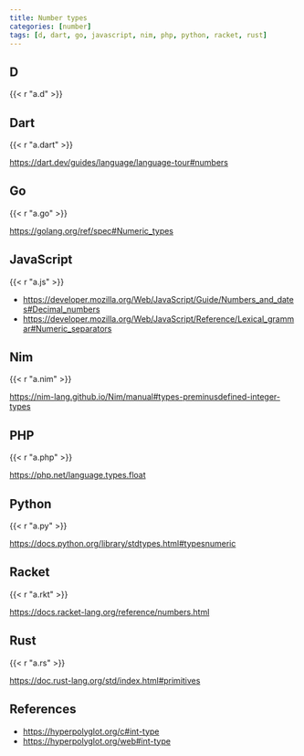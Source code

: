 ```yaml
---
title: Number types
categories: [number]
tags: [d, dart, go, javascript, nim, php, python, racket, rust]
---
```


## D

{{< r "a.d" >}}

## Dart

{{< r "a.dart" >}}

<https://dart.dev/guides/language/language-tour#numbers>

## Go

{{< r "a.go" >}}

<https://golang.org/ref/spec#Numeric_types>

## JavaScript

{{< r "a.js" >}}

- <https://developer.mozilla.org/Web/JavaScript/Guide/Numbers_and_dates#Decimal_numbers>
- <https://developer.mozilla.org/Web/JavaScript/Reference/Lexical_grammar#Numeric_separators>

## Nim

{{< r "a.nim" >}}

<https://nim-lang.github.io/Nim/manual#types-preminusdefined-integer-types>

## PHP

{{< r "a.php" >}}

<https://php.net/language.types.float>

## Python

{{< r "a.py" >}}

<https://docs.python.org/library/stdtypes.html#typesnumeric>

## Racket

{{< r "a.rkt" >}}

<https://docs.racket-lang.org/reference/numbers.html>

## Rust

{{< r "a.rs" >}}

<https://doc.rust-lang.org/std/index.html#primitives>

## References

- <https://hyperpolyglot.org/c#int-type>
- <https://hyperpolyglot.org/web#int-type>
